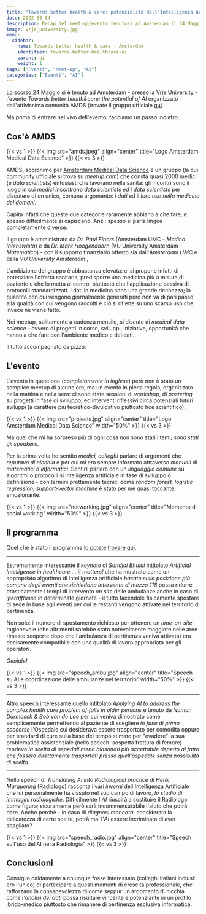 ```yaml
---
title: "Towards better health & care: potenzialità dell'Intelligenza Artificiale"
date: 2022-06-04
description: Recap del meet-up/evento tenutosi ad Amsterdam il 24 Maggio, in cui si è fatto il punto della situazione sullo stato dell'arte dell'uso nella medicina dell'AI.
image: vrje_university.jpg
menu:
  sidebar:
    name: Towards better health & care - Amsterdam
    identifier: towards-better-healthcare-ai
    parent: ai
    weight: 1
tags: ["Eventi", "Meet-up", "AI"]
categories: ["Eventi", "AI"]
---
```


Lo scorso 24 Maggio si è tenuto ad Amsterdam - presso la [Vrje University](https://vrje.nl) - l'evento *Towards better health&care: the potential of AI* organizzato dall'attivissima comunità AMDS (trovate il gruppo ufficiale [qui](https://www.meetup.com/it-IT/amsterdam-medical-data-science/).

Ma prima di entrare nel vivo dell'evento, facciamo un passo indietro.

## Cos'è AMDS

{{< vs 1 >}}
{{< img src="amds.jpeg" align="center" title="Logo Amsterdam Medical Data Science" >}}
{{< vs 3 >}}

AMDS, accronimo per [Amsterdam Medical Data Science](https://www.amsterdammedicaldatascience.nl/) è un gruppo (la cui community ufficiale si trova su _meetup.com_) che consta quasi 2000 medici (e _data scientists_) entusiasti che lavorano nella sanità: gli incontri sono il luogo in cui _medici incontrano data scientists ed i data scientists_ per discutere di un unico, comune argomento: *i dati* ed il *loro uso nella medicina del domani*.

Capita infatti che queste due categorie raramente abbiano a che fare, e spesso difficilmente si capiscano. Anzi: spesso si parla lingue completamente diverse.

Il gruppo è amministrato da *Dr. Paul Elbers* (Amsterdam UMC - _Medico Intensivista_) e da *Dr. Mark Hoogendoorn* (VU University Amsterdam - _Matematico_) - con il supporto finanziario offerto sia dall'_Amsterdam UMC_  e dalla _VU University Amsterdam_.,

L'ambizione del gruppo è abbastanza elevata: ci si propone infatti di potenziare l'offerta sanitaria, predisporre una medicina più a misura di paziente e che lo metta al centro, piuttosto che l'applicazione passiva di protocolli standardizzati.
I dati in medicina sono una grande ricchezza; la quantità con cui vengono giornalmente generati però non va di pari passo alla qualità con cui vengono raccolti e ciò si riflette su uno scarso uso che invece ne viene fatto.

Nei meetup, solitamente a cadenza mensile, si discute di _medical data science_ - ovvero di progetti in corso, sviluppi, iniziative, opportunità che hanno a che fare con l'ambiente medico e dei dati.

Il tutto accompagnato da *pizza*.

## L'evento

L'evento in questione (*completamente in inglese*) però non è stato un semplice meetup di alcune ore, ma un evento in piena regola, organizzato nella mattina e nella sera:  ci sono state sessioni di _workshop_, di _postering_ su progetti in fase di sviluppo, ed interventi riflessivi circa potenziali futuri sviluppi (a carattere più teoretico-divulgativo piuttosto hce scientifico).

{{< vs 1 >}}
{{< img src="projects.jpg" align="center" title="Logo Amsterdam Medical Data Science"  width="50%" >}}
{{< vs 3 >}}

Ma quel che mi ha sorpreso più di ogni cosa non sono stati i temi; *sono stati gli speakers*.

Per la prima volta ho sentito *medici, colleghi* parlare di argomenti che *reputavo di nicchia* e per cui mi ero sempre informato attraverso *manuali di matematici o informatici*.
Sentirli parlare con un *linguaggio comune* su algoritmi o protocolli si intelligenza artificiale in fase di sviluppo o definizione - con termini prettamente tecnici come _random forest, logistic regression, support-vector machine_ è stato per me quasi toccante; emozionante.

{{< vs 1 >}}
{{< img src="networking.jpg" align="center" title="Momento di social working" width="50%" >}}
{{< vs 3 >}}

## Il programma

Quel che è stato il programma [lo potete trovare qui](https://www.ai-health.nl/towards-better-health-care-the-potential-of-ai/).

* * *

Estremamente interessante il _keynote_ di _Sandjai Bhulai_ intitolato *Artificial Intelligence in healthcare … it matters!* che ha mostrato come un appropriato algoritmo di intelligenza artificiale *basato sulla posizione più comune degli eventi che richiedono intervento di mezzo 118* possa ridurre drasticamente i tempi di intervento _on site_ delle ambulanze anche in caso di _iperafflusso_ in determinate giornate - il tutto facendole fisicamente spostare di sede in base agli eventi per cui le restanti vengono attivate nel territorio di pertinenza.

Non solo: il numero di spostamento richiesto per ottenere un _time-on-site_ ragionevole (che altrimenti sarebbe stato notevolmente maggiore nelle aree rimaste scoperte dopo che l'ambulanza di pertinenza veniva attivata) era decisamente compatibile con una qualità di lavoro appropriata per gli operatori.

*Geniale!*

{{< vs 1 >}}
{{< img src="speech_ambu.jpg" align="center" title="Speech su AI e coordinazione delle ambulanze nel territorio"  width="50%" >}}
{{< vs 3 >}}

* * *

Altro speech interessante quello intitolato *Applying AI to address the complex health care problem of falls in older persons* e tenuto da _Noman Dormosch & Bob van de Loo_ per cui veniva dimostrato come semplicemente permettendo al paziente di scegliere *in fase di primo soccorso* l'Ospedale cui desiderava essere trasportato per comodità oppure per standard di cure sulla base del tempo stimato per "evadere" la sua problematica assistenziale (nello speech: sospetta frattura di femore) rendeva *la scelta di ospedali meno blasonati più accettabile rispetto al fatto che fossero direttamente trasportati presso quell'ospedale senza possibilità di scelta*.

* * *

Nello speech di *Translating AI into Radiological practice* di _Henk Marquering_  (Radiologo) racconta i vari _inverni_ dell'Intelligenza Artificiale che lui personalmente ha vissuto nel suo campo di lavoro, *lo studio di immagini radiologiche*.
Difficilmente l'_AI_ riuscirà a sostituire il Radiologo come figura; sicuramente però sarà incommensurabile l'aiuto che potrà dare.
Anche perchè - in caso di _diagnosi mancata_, considerata la delicatezza di certe scelte, potrà mai l'_AI_ essere incriminata di aver sbagliato?

{{< vs 1 >}}
{{< img src="speech_radio.jpg" align="center" title="Speech sull'uso dellAI nella Radiologia" >}}
{{< vs 3 >}}

## Conclusioni

Consiglio caldamente a chiunque fosse interessato (colleghi italiani inclusi: ero l'unico) di partecipare a questi momenti di crescita professionale, che rafforzano la consapevolezza di come seppur un argomento di nicchia come _l'analisi dei dati_ possa risultare vincente e potenziante in un profilo ibrido-medico piuttosto che rimanere di pertinenza esclusiva informatica.
